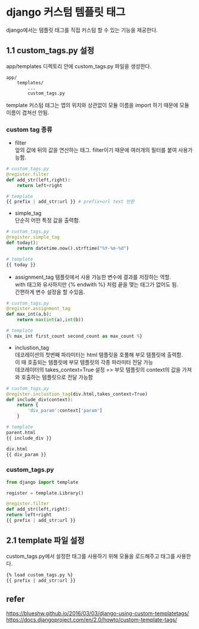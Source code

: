 # django 커스텀 템플릿 태그
django에서는 템플릿 태그를 직접 커스텀 할 수 있는 기능을 제공한다.
## 1.1 custom_tags.py 설정
app/templates 디렉토리 안에 custom_tags.py 파일을 생성한다.
```
app/
    templates/
        ...
        custom_tags.py
```
template 커스텀 태그는 앱의 위치와 상관없이 모듈 이름을 import 하기 때문에 모듈 이름이 겹쳐선 안됨.
### custom tag 종류
- filter  
앞의 값에 뒤의 값을 연산하는 태그. filter이기 때문에 여러개의 필터를 붙여 사용가능함.
```python
# custom_tags.py 
@register.filter
def add_str(left,right):
    return left+right

# template
{{ prefix | add_str:url }} # prefix+url text 반환
```
- simple_tag  
단순히 어떤 특정 값을 출력함.
```python
# custom_tags.py
@register.simple_tag
def today():
    return datetime.now().strftime("%Y-%m-%d")

# template
{{ today }}
```
- assignment_tag
템플릿에서 사용 가능한 변수에 결과를 저장하는 역할.  
with 태그와 유사하지만 {% endwith %} 처럼 끝을 맺는 태그가 없어도 됨.  
간편하게 변수 설정을 할 수있음.
```python
# custom_tags.py
@register.assignment_tag
def max_int(a,b):
    return max(int(a),int(b))

# template
{% max_int first_count second_count as max_count %}
```
- inclustion_tag  
데코레이션의 첫번째 파라미터는 html 템플릿을 호풀해 부모 템플릿에 출력함.  
이 때 호출되는 템플릿에 부모 템플릿의 각종 파라미터 전달 가능  
데코레이터의 takes_context=True 설정 => 부모 템플릿의 context의 값을 가져와  호출하는 템플릿으로 전달 가능함
```python
# custom_tags.py
@register.inclustion_tag(div.html,takes_context=True)
def include_div(context):
    return {
        'div_param':context['param']
    }

# template
parent.html 
{{ include_div }}

div.html
{{ div_param }}
```

### custom_tags.py 
```python
from django import template

register = template.Library()

@register.filter
def add_str(left,right):
return left+right
{{ prefix | add_str:url }}
```
## 2.1 template 파일 설정
custom_tags.py에서 설정한 태그를 사용하기 위해 모듈을 로드해주고 태그를 사용한다.
```html
{% load custom_tags.py %}
{{ prefix | add_str:url }}
```

## refer 
https://blueshw.github.io/2016/03/03/django-using-custom-templatetags/
https://docs.djangoproject.com/en/2.0/howto/custom-template-tags/